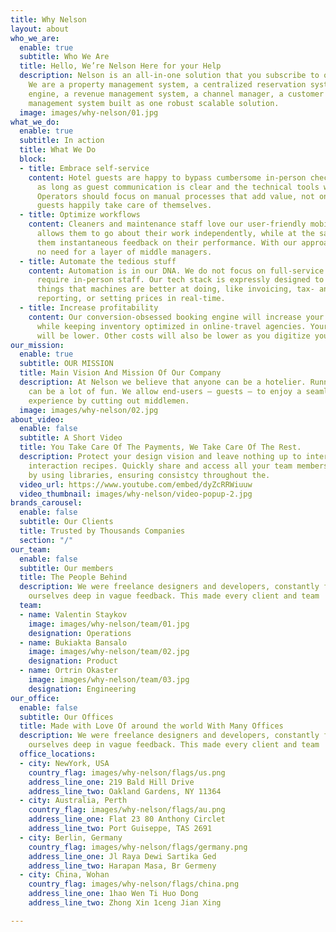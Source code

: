 ```yaml
---
title: Why Nelson
layout: about
who_we_are:
  enable: true
  subtitle: Who We Are
  title: Hello, We’re Nelson Here for your Help
  description: Nelson is an all-in-one solution that you subscribe to over the Internet.
    We are a property management system, a centralized reservation system, a booking
    engine, a revenue management system, a channel manager, a customer relationship
    management system built as one robust scalable solution.
  image: images/why-nelson/01.jpg
what_we_do:
  enable: true
  subtitle: In action
  title: What We Do
  block:
  - title: Embrace self-service
    content: Hotel guests are happy to bypass cumbersome in-person check-in/out processes,
      as long as guest communication is clear and the technical tools work spotlessly.
      Operators should focus on manual processes that add value, not on things that
      guests happily take care of themselves.
  - title: Optimize workflows
    content: Cleaners and maintenance staff love our user-friendly mobile app that
      allows them to go about their work independently, while at the same time providing
      them instantaneous feedback on their performance. With our approach there is
      no need for a layer of middle managers.
  - title: Automate the tedious stuff
    content: Automation is in our DNA. We do not focus on full-service hotels that
      require in-person staff. Our tech stack is expressly designed to automate the
      things that machines are better at doing, like invoicing, tax- and other authority
      reporting, or setting prices in real-time.
  - title: Increase profitability
    content: Our conversion-obsessed booking engine will increase your direct sales,
      while keeping inventory optimized in online-travel agencies. Your sales commissions
      will be lower. Other costs will also be lower as you digitize your operations.
our_mission:
  enable: true
  subtitle: OUR MISSION
  title: Main Vision And Mission Of Our Company
  description: At Nelson we believe that anyone can be a hotelier. Running a hotel
    can be a lot of fun. We allow end-users – guests – to enjoy a seamless overnight
    experience by cutting out middlemen.
  image: images/why-nelson/02.jpg
about_video:
  enable: false
  subtitle: A Short Video
  title: You Take Care Of The Payments, We Take Care Of The Rest.
  description: Protect your design vision and leave nothing up to interpretation with
    interaction recipes. Quickly share and access all your team members interactions
    by using libraries, ensuring consistcy throughout the.
  video_url: https://www.youtube.com/embed/dyZcRRWiuuw
  video_thumbnail: images/why-nelson/video-popup-2.jpg
brands_carousel:
  enable: false
  subtitle: Our Clients
  title: Trusted by Thousands Companies
  section: "/"
our_team:
  enable: false
  subtitle: Our members
  title: The People Behind
  description: We were freelance designers and developers, constantly finding <br>
    ourselves deep in vague feedback. This made every client and team
  team:
  - name: Valentin Staykov
    image: images/why-nelson/team/01.jpg
    designation: Operations
  - name: Bukiakta Bansalo
    image: images/why-nelson/team/02.jpg
    designation: Product
  - name: Ortrin Okaster
    image: images/why-nelson/team/03.jpg
    designation: Engineering
our_office:
  enable: false
  subtitle: Our Offices
  title: Made with Love Of around the world With Many Offices
  description: We were freelance designers and developers, constantly finding <br>
    ourselves deep in vague feedback. This made every client and team
  office_locations:
  - city: NewYork, USA
    country_flag: images/why-nelson/flags/us.png
    address_line_one: 219 Bald Hill Drive
    address_line_two: Oakland Gardens, NY 11364
  - city: Australia, Perth
    country_flag: images/why-nelson/flags/au.png
    address_line_one: Flat 23 80 Anthony Circlet
    address_line_two: Port Guiseppe, TAS 2691
  - city: Berlin, Germany
    country_flag: images/why-nelson/flags/germany.png
    address_line_one: Jl Raya Dewi Sartika Ged
    address_line_two: Harapan Masa, Br Germeny
  - city: China, Wohan
    country_flag: images/why-nelson/flags/china.png
    address_line_one: 1hao Wen Ti Huo Dong
    address_line_two: Zhong Xin 1ceng Jian Xing

---
```

